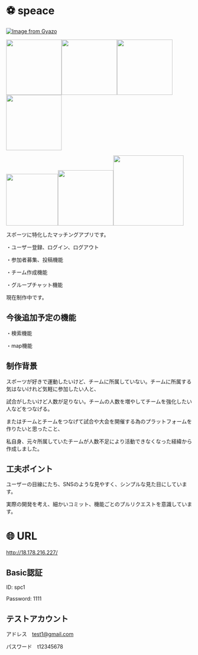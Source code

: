 # :soccer:  speace

[![Image from Gyazo](https://i.gyazo.com/77068b392e67e3f80fea1c6c22ed2cf6.jpg)](https://gyazo.com/77068b392e67e3f80fea1c6c22ed2cf6)

<img src="https://user-images.githubusercontent.com/58324998/73808001-b665f300-4811-11ea-816a-4c4a838693e1.png" width="150px"><img src="https://user-images.githubusercontent.com/58324998/73808005-b9f97a00-4811-11ea-8542-cfcabca16d3a.png" width="150px"><img src="https://user-images.githubusercontent.com/58324998/73808011-bebe2e00-4811-11ea-9751-05f4bb248e37.png" width="150px"><img src="https://user-images.githubusercontent.com/58324998/74326379-9e700f80-4dcd-11ea-8b94-32b56400db7c.png" width="150px">

<img src="https://user-images.githubusercontent.com/58324998/74326220-5d77fb00-4dcd-11ea-9427-e226680a0560.png" width="140px"><img src="https://user-images.githubusercontent.com/58324998/74326349-9021f380-4dcd-11ea-8f62-f73c3cde5ca9.png" width="150px"><img src="https://user-images.githubusercontent.com/58324998/74326292-78e30600-4dcd-11ea-9061-7c579fb3a215.png" width="190px">


スポーツに特化したマッチングアプリです。

・ユーザー登録、ログイン、ログアウト

・参加者募集、投稿機能

・チーム作成機能

・グループチャット機能

現在制作中です。

## 今後追加予定の機能
・検索機能

・map機能


## 制作背景
スポーツが好きで運動したいけど、チームに所属していない。チームに所属する気はないけれど気軽に参加したい人と、

試合がしたいけど人数が足りない。チームの人数を増やしてチームを強化したい人などをつなげる。

またはチームとチームをつなげて試合や大会を開催する為のプラットフォームを作りたいと思ったこと、

私自身、元々所属していたチームが人数不足により活動できなくなった経緯から作成しました。

## 工夫ポイント

ユーザーの目線にたち、SNSのような見やすく、シンプルな見た目にしています。

実際の開発を考え、細かいコミット、機能ごとのプルリクエストを意識しています。


# :globe_with_meridians: URL

http://18.178.216.227/

## Basic認証

ID: spc1 

Password: 1111

## テストアカウント

アドレス　test1@gmail.com

パスワード　t12345678
